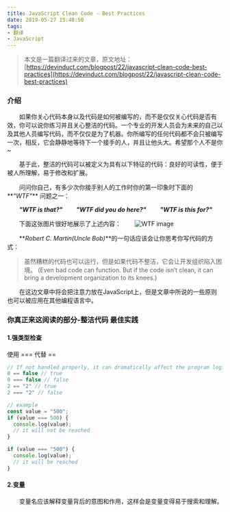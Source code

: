 ```yaml
---
title: JavaScript Clean Code - Best Practices
date: 2019-05-27 15:48:50
tags: 
- 翻译
- JavaScript
---
```


> 本文是一篇翻译过来的文章，原文地址：[https://devinduct.com/blogpost/22/javascript-clean-code-best-practices](https://devinduct.com/blogpost/22/javascript-clean-code-best-practices)

### 介绍

&ensp;&ensp;&ensp;&ensp;如果你关心代码本身以及代码是如何被编写的，而不是仅仅关心代码是否有效，你可以说你练习并且关心整洁的代码。一个专业的开发人员会为未来的自己以及其他人员编写代码，而不仅仅是为了机器。你所编写的任何代码都不会只被编写一次，相反，它会静静地等待下一个接手的人，并且让他头大。希望那个人不是你~

&ensp;&ensp;&ensp;&ensp;基于此，整洁的代码可以被定义为具有以下特征的代码：良好的可读性，便于被人所理解，易于修改和扩展。

&ensp;&ensp;&ensp;&ensp;问问你自己，有多少次你接手别人的工作时你的第一印象时下面的**_"WTF"_** 问题之一：

&ensp;&ensp;&ensp;&ensp;**_"WTF is that?"_**
&ensp;&ensp;&ensp;&ensp;**_"WTF did you do here?"_**
&ensp;&ensp;&ensp;&ensp;**_"WTF is this for?"_**

&ensp;&ensp;&ensp;&ensp;下面这张图片很好地展示了上述内容：
&ensp;&ensp;&ensp;&ensp;![WTF image](https://camo.githubusercontent.com/2050cd696ecddcabad1380b1964c48a60597323e/687474703a2f2f7777772e6f736e6577732e636f6d2f696d616765732f636f6d6963732f7774666d2e6a7067)

&ensp;&ensp;&ensp;&ensp;**_Robert C. Martin(Uncle Bob)_**的一句话应该会让你思考你写代码的方式：
> 虽然糟糕的代码也可以运行，但是如果代码不整洁，它会让开发组织陷入困境。
>(Even bad code can function. But if the code isn’t clean, it can bring a development organization to its knees.)

&ensp;&ensp;&ensp;&ensp;在这边文章中将会把注意力放在JavaScript上，但是文章中所说的一些原则也可以被应用在其他编程语言中。

### 你真正来这阅读的部分-整洁代码 最佳实践

#### 1.强类型检查

使用 === 代替 ==
```javascript
// If not handled properly, it can dramatically affect the program logic. It's like, you expect to go left, but for some reason, you go right.
0 == false // true
0 === false // false
2 == "2" // true
2 === "2" // false

// example
const value = "500";
if (value === 500) {
  console.log(value);
  // it will not be reached
}

if (value === "500") {
  console.log(value);
  // it will be reached
}
```

#### 2.变量

&ensp;&ensp;&ensp;&ensp;变量名应该解释变量背后的意图和作用，这样会是变量变得易于搜索和理解。